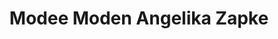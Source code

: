 ---
title: "Modee Moden Angelika Zapke"
url: /elsterwerda/modee-moden-angelika-zapke/
shop: Kleidung
---